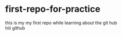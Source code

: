 # first-repo-for-practice
this is my my first repo while learning about the git hub
<br>
hiii github 
